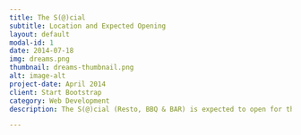 ```yaml
---
title: The S(@)cial
subtitle: Location and Expected Opening
layout: default
modal-id: 1
date: 2014-07-18
img: dreams.png
thumbnail: dreams-thumbnail.png
alt: image-alt
project-date: April 2014
client: Start Bootstrap
category: Web Development
description: The S(@)cial (Resto, BBQ & BAR) is expected to open for the public by mid of April at Akadeemia tee 24 in Taltech University campus. If you're looking for job (Manager, Chef, Pizza Maker, Waiter/Waitress, Cleaning Person), feel free to contact at +372 56828921. 

---
```

